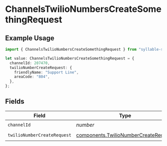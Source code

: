 # ChannelsTwilioNumbersCreateSomethingRequest

## Example Usage

```typescript
import { ChannelsTwilioNumbersCreateSomethingRequest } from "syllable-sdk/models/operations";

let value: ChannelsTwilioNumbersCreateSomethingRequest = {
  channelId: 207470,
  twilioNumberCreateRequest: {
    friendlyName: "Support Line",
    areaCode: "804",
  },
};
```

## Fields

| Field                                                                                        | Type                                                                                         | Required                                                                                     | Description                                                                                  |
| -------------------------------------------------------------------------------------------- | -------------------------------------------------------------------------------------------- | -------------------------------------------------------------------------------------------- | -------------------------------------------------------------------------------------------- |
| `channelId`                                                                                  | *number*                                                                                     | :heavy_check_mark:                                                                           | N/A                                                                                          |
| `twilioNumberCreateRequest`                                                                  | [components.TwilioNumberCreateRequest](../../models/components/twilionumbercreaterequest.md) | :heavy_check_mark:                                                                           | N/A                                                                                          |